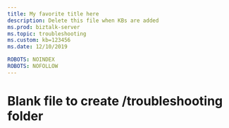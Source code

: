 ```yaml
---
title: My favorite title here
description: Delete this file when KBs are added
ms.prod: biztalk-server
ms.topic: troubleshooting 
ms.custom: kb=123456
ms.date: 12/10/2019

ROBOTS: NOINDEX
ROBOTS: NOFOLLOW
---
```


# Blank file to create /troubleshooting folder